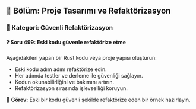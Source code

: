 ## 📘 Bölüm: Proje Tasarımı ve Refaktörizasyon  
### 🔹 Kategori: Güvenli Refaktörizasyon  
#### ❓ Soru 499: Eski kodu güvenle refaktörize etme

Aşağıdakileri yapan bir Rust kodu veya proje yapısı oluşturun:

- Eski kodu adım adım refaktörize edin.
- Her adımda testler ve derleme ile güvenliği sağlayın.
- Kodun okunabilirliğini ve bakımını artırın.
- Refaktörizasyon sırasında işlevselliği koruyun.

🔧 **Görev:** Eski bir kodu güvenli şekilde refaktörize eden bir örnek hazırlayın.

